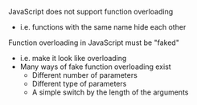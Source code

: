 JavaScript does not support function overloading
  - i.e. functions with the same name hide each other

Function overloading in JavaScript must be "faked"
  - i.e. make it look like overloading
  - Many ways of fake function overloading exist
    - Different number of parameters
    - Different type of parameters
    - A simple switch by the length of the arguments